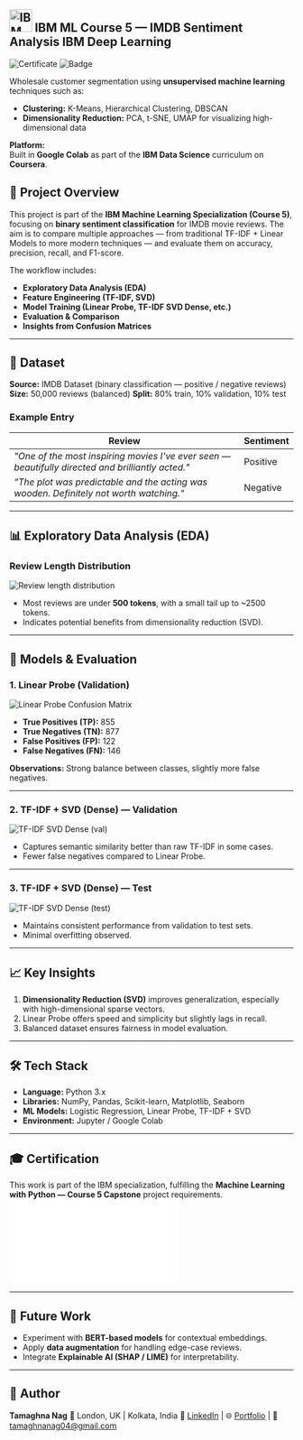 ## <img src="IBM Logo.png" alt="IBM Logo" width="40"/> IBM ML Course 5 — IMDB Sentiment Analysis IBM Deep Learning

![Certificate](certificate.png)
![Badge](deep-learning-and-reinforcement-learning.png)

Wholesale customer segmentation using **unsupervised machine learning** techniques such as:

- **Clustering:** K-Means, Hierarchical Clustering, DBSCAN  
- **Dimensionality Reduction:** PCA, t-SNE, UMAP for visualizing high-dimensional data

**Platform:**  
Built in **Google Colab** as part of the **IBM Data Science** curriculum on **Coursera**.

## 📜 Project Overview

This project is part of the **IBM Machine Learning Specialization (Course 5)**, focusing on **binary sentiment classification** for IMDB movie reviews. The aim is to compare multiple approaches — from traditional TF-IDF + Linear Models to more modern techniques — and evaluate them on accuracy, precision, recall, and F1-score.

The workflow includes:

* **Exploratory Data Analysis (EDA)**
* **Feature Engineering (TF-IDF, SVD)**
* **Model Training (Linear Probe, TF-IDF SVD Dense, etc.)**
* **Evaluation & Comparison**
* **Insights from Confusion Matrices**

---

## 📂 Dataset

**Source:** IMDB Dataset (binary classification — positive / negative reviews)
**Size:** 50,000 reviews (balanced)
**Split:** 80% train, 10% validation, 10% test

### Example Entry

| Review                                                                                            | Sentiment |
| ------------------------------------------------------------------------------------------------- | --------- |
| *"One of the most inspiring movies I've ever seen — beautifully directed and brilliantly acted."* | Positive  |
| *"The plot was predictable and the acting was wooden. Definitely not worth watching."*            | Negative  |

---

## 📊 Exploratory Data Analysis (EDA)

### Review Length Distribution

![Review length distribution](tokens_reviewlength.png)

* Most reviews are under **500 tokens**, with a small tail up to \~2500 tokens.
* Indicates potential benefits from dimensionality reduction (SVD).

---

## 🧠 Models & Evaluation

### 1. **Linear Probe** (Validation)

![Linear Probe Confusion Matrix](linearprobe_val_confusionmatrix.png)

* **True Positives (TP):** 855
* **True Negatives (TN):** 877
* **False Positives (FP):** 122
* **False Negatives (FN):** 146

**Observations:** Strong balance between classes, slightly more false negatives.

---

### 2. **TF-IDF + SVD (Dense) — Validation**

![TF-IDF SVD Dense (val)](tf-idf_svd_dense_val_confusionmatrix.png)

* Captures semantic similarity better than raw TF-IDF in some cases.
* Fewer false negatives compared to Linear Probe.

---

### 3. **TF-IDF + SVD (Dense) — Test**

![TF-IDF SVD Dense (test)](tidf_svd_dense_test_confusionmatrix.png)

* Maintains consistent performance from validation to test sets.
* Minimal overfitting observed.

---

## 📈 Key Insights

1. **Dimensionality Reduction (SVD)** improves generalization, especially with high-dimensional sparse vectors.
2. Linear Probe offers speed and simplicity but slightly lags in recall.
3. Balanced dataset ensures fairness in model evaluation.

---

## 🛠 Tech Stack

* **Language:** Python 3.x
* **Libraries:** NumPy, Pandas, Scikit-learn, Matplotlib, Seaborn
* **ML Models:** Logistic Regression, Linear Probe, TF-IDF + SVD
* **Environment:** Jupyter / Google Colab

---

## 🎓 Certification

This work is part of the IBM specialization, fulfilling the **Machine Learning with Python — Course 5 Capstone** project requirements.
![Certificate](certificate.pdf)

---

## 📌 Future Work

* Experiment with **BERT-based models** for contextual embeddings.
* Apply **data augmentation** for handling edge-case reviews.
* Integrate **Explainable AI (SHAP / LIME)** for interpretability.

---

## 👤 Author

**Tamaghna Nag**
📍 London, UK | Kolkata, India
💼 [LinkedIn](https://www.linkedin.com/in/tamaghna99/) | 🌐 [Portfolio](https://tamaghnatech.in) | 📧 [tamaghnanag04@gmail.com](mailto:tamaghnanag04@gmail.com)

